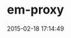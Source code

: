 ---
layout: post
title:  "em-proxy"
repo:   "igrigorik/em-proxy"
date:   2015-02-18 17:14:49
gemurl: http://github.com/igrigorik/em-proxy
---